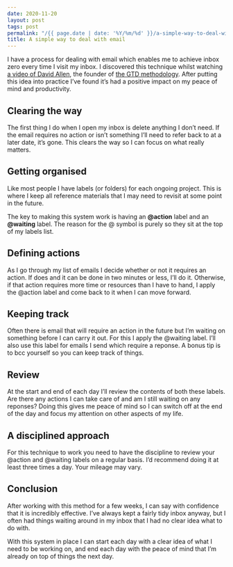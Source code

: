 ```yaml
---
date: 2020-11-20
layout: post
tags: post
permalink: "/{{ page.date | date: '%Y/%m/%d' }}/a-simple-way-to-deal-with-email/index.html"
title: A simple way to deal with email
---
```


I have a process for dealing with email which enables me to achieve inbox zero every time I visit my inbox. I discovered this technique whilst watching [a video of David Allen](https://www.youtube.com/watch?v=sMvUlLI37jM), the founder of [the GTD methodology](https://gettingthingsdone.com/). After putting this idea into practice I&rsquo;ve found it&rsquo;s had a positive impact on my peace of mind and productivity.

## Clearing the way

The first thing I do when I open my inbox is delete anything I don&rsquo;t need. If the email requires no action or isn&rsquo;t something I&rsquo;ll need to refer back to at a later date, it&rsquo;s gone. This clears the way so I can focus on what really matters.

## Getting organised

Like most people I have labels (or folders) for each ongoing project. This is where I keep all reference materials that I may need to revisit at some point in the future.

The key to making this system work is having an **@action** label and an **@waiting** label. The reason for the @ symbol is purely so they sit at the top of my labels list.

## Defining actions

As I go through my list of emails I decide whether or not it requires an action. If does and it can be done in two minutes or less, I&rsquo;ll do it. Otherwise, if that action requires more time or resources than I have to hand, I apply the @action label and come back to it when I can move forward.

## Keeping track

Often there is email that will require an action in the future but I&rsquo;m waiting on something before I can carry it out. For this I apply the @waiting label. I&rsquo;ll also use this label for emails I send which require a reponse. A bonus tip is to bcc yourself so you can keep track of things.

## Review

At the start and end of each day I&rsquo;ll review the contents of both these labels. Are there any actions I can take care of and am I still waiting on any reponses? Doing this gives me peace of mind so I can switch off at the end of the day and focus my attention on other aspects of my life.

## A disciplined approach

For this technique to work you need to have the discipline to review your @action and @waiting labels on a regular basis. I&rsquo;d recommend doing it at least three times a day. Your mileage may vary.

## Conclusion

After working with this method for a few weeks, I can say with confidence that it is incredibly effective. I&rsquo;ve always kept a fairly tidy inbox anyway, but I often had things waiting around in my inbox that I had no clear idea what to do with.

With this system in place I can start each day with a clear idea of what I need to be working on, and end each day with the peace of mind that I&rsquo;m already on top of things the next day.
